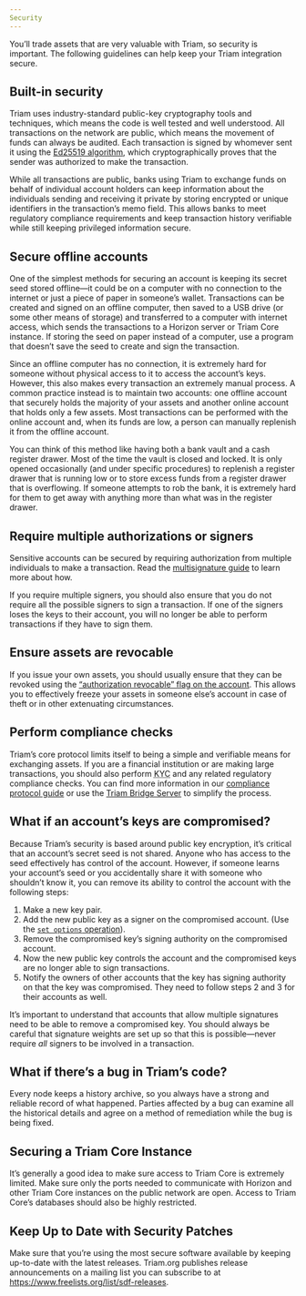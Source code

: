 ```yaml
---
Security
---
```


You’ll trade assets that are very valuable with Triam, so security is important. The following guidelines can help keep your Triam integration secure.


## Built-in security

Triam uses industry-standard public-key cryptography tools and techniques, which means the code is well tested and well understood. All transactions on the network are public, which means the movement of funds can always be audited. Each transaction is signed by whomever sent it using the [Ed25519 algorithm](https://ed25519.cr.yp.to), which cryptographically proves that the sender was authorized to make the transaction.

While all transactions are public, banks using Triam to exchange funds on behalf of individual account holders can keep information about the individuals sending and receiving it private by storing encrypted or unique identifiers in the transaction’s memo field. This allows banks to meet regulatory compliance requirements and keep transaction history verifiable while still keeping privileged information secure.


## Secure offline accounts

One of the simplest methods for securing an account is keeping its secret seed stored offline—it could be on a computer with no connection to the internet or just a piece of paper in someone’s wallet. Transactions can be created and signed on an offline computer, then saved to a USB drive (or some other means of storage) and transferred to a computer with internet access, which sends the transactions to a Horizon server or Triam Core instance. If storing the seed on paper instead of a computer, use a program that doesn’t save the seed to create and sign the transaction.

Since an offline computer has no connection, it is extremely hard for someone without physical access to it to access the account’s keys. However, this also makes every transaction an extremely manual process. A common practice instead is to maintain two accounts: one offline account that securely holds the majority of your assets and another online account that holds only a few assets. Most transactions can be performed with the online account and, when its funds are low, a person can manually replenish it from the offline account.

You can think of this method like having both a bank vault and a cash register drawer. Most of the time the vault is closed and locked. It is only opened occasionally (and under specific procedures) to replenish a register drawer that is running low or to store excess funds from a register drawer that is overflowing. If someone attempts to rob the bank, it is extremely hard for them to get away with anything more than what was in the register drawer.


## Require multiple authorizations or signers

Sensitive accounts can be secured by requiring authorization from multiple individuals to make a transaction. Read the [multisignature guide](concepts/multi-sig.md) to learn more about how.

If you require multiple signers, you should also ensure that you do not require all the possible signers to sign a transaction. If one of the signers loses the keys to their account, you will no longer be able to perform transactions if they have to sign them.


## Ensure assets are revocable

If you issue your own assets, you should usually ensure that they can be revoked using the [“authorization revocable” flag on the account](concepts/accounts.md#flags). This allows you to effectively freeze your assets in someone else’s account in case of theft or in other extenuating circumstances.


## Perform compliance checks

Triam’s core protocol limits itself to being a simple and verifiable means for exchanging assets. If you are a financial institution or are making large transactions, you should also perform <abbr title="Know Your Customer">KYC</abbr> and any related regulatory compliance checks. You can find more information in our [compliance protocol guide](compliance-protocol.md) or use the [Triam Bridge Server](https://github.com/triam/bridge-server) to simplify the process.


## What if an account’s keys are compromised?

Because Triam’s security is based around public key encryption, it’s critical that an account’s secret seed is not shared. Anyone who has access to the seed effectively has control of the account. However, if someone learns your account’s seed or you accidentally share it with someone who shouldn’t know it, you can remove its ability to control the account with the following steps:

1. Make a new key pair.
2. Add the new public key as a signer on the compromised account. (Use the [`set options` operation](concepts/list-of-operations.md#set-options)).
3. Remove the compromised key’s signing authority on the compromised account.
4. Now the new public key controls the account and the compromised keys are no longer able to sign transactions.
5. Notify the owners of other accounts that the key has signing authority on that the key was compromised. They need to follow steps 2 and 3 for their accounts as well.

It’s important to understand that accounts that allow multiple signatures need to be able to remove a compromised key. You should always be careful that signature weights are set up so that this is possible—never require *all* signers to be involved in a transaction.


## What if there’s a bug in Triam’s code?

Every node keeps a history archive, so you always have a strong and reliable record of what happened. Parties affected by a bug can examine all the historical details and agree on a method of remediation while the bug is being fixed.


## Securing a Triam Core Instance

It’s generally a good idea to make sure access to Triam Core is extremely limited. Make sure only the ports needed to communicate with Horizon and other Triam Core instances on the public network are open. Access to Triam Core’s databases should also be highly restricted.


## Keep Up to Date with Security Patches

Make sure that you’re using the most secure software available by keeping up-to-date with the latest releases. Triam.org publishes release announcements on a mailing list you can subscribe to at https://www.freelists.org/list/sdf-releases.
